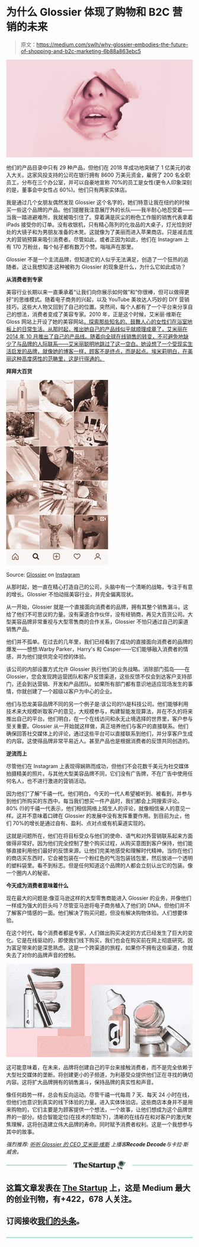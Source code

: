 # 为什么 Glossier 体现了购物和 B2C 营销的未来

> 原文：<https://medium.com/swlh/why-glossier-embodies-the-future-of-shopping-and-b2c-marketing-6b88a863ebc5>

![](img/fbc38d157734bf61c7c89e35764fc5f9.png)

他们的产品目录中只有 29 种产品，但他们在 2018 年成功地突破了 1 亿美元的收入大关。这家风投支持的公司在银行拥有 8600 万美元资金，雇佣了 200 名全职员工，分布在三个办公室，并可以自豪地宣称 70%的员工是女性(更令人印象深刻的是，董事会中女性占 60%)。他们只有两家实体店。

我是通过几个女朋友偶然发现 Glossier 这个名字的，她们特意让我在纽约的时候买一些这个品牌的产品。他们提醒我注意展厅外的长队——我半耐心地忍受着——当我一踏进避难所，我就被吸引住了。穿着满是灰尘的粉色工作服的销售代表拿着 iPads 接受你的订单。没有收银机，只有精心陈列的化妆品的大桌子，灯光恰到好处的大镜子和为男朋友准备的木凳。这就像为了美丽而进入苹果商店。只是减去庞大的营销预算来吸引消费者。尽管如此，或者正因为如此，他们在 Instagram 上有 170 万粉丝，每个帖子都有数万个赞。嗡嗡声在那里。

Glossier 不是一个主流品牌，但知道它的人似乎无法满足，创造了一个狂热的追随者。这让我想知道:这种被称为 Glossier 的现象是什么，为什么它如此成功？

**从消费者到专家**

美容行业长期以来一直秉承着“让我们向你展示如何做”和“你很棒，但可以做得更好”的思维模式。随着电子商务的兴起，以及 YouTube 美妆达人巧妙的 DIY 营销技巧，这些大人物又回到了自己的位置。突然间，每个人都有了一个平台来分享自己的想法，消费者变成了美容专家。2010 年，正是这个时候，艾米丽·维斯在 Gloss 网站上开设了她的美容网站[，探索那些知名的、鼓舞人心的女性们在浴室地板上的日常生活。从那时起，推出她自己的产品线似乎就顺理成章了，艾米丽在 2014 年 10 月推出了自己的产品线。随着向全球在线销售的转变，不可避免地缺少了与品牌的人际联系——艾米丽聪明地跳过了这一空白。她设想了一个受现实生活启发的品牌，就像她的博客一样，顾客不是终点，而是起点。埃米莉明白，在美丽这种高度感性的范畴里，这是行得通的。](https://intothegloss.com/)

**拜拜大百货**

![](img/e4bb0fb0305f43c370174fc04efedda4.png)

Source: [Glossier](https://medium.com/u/873bb15eb0b8?source=post_page-----6b88a863ebc5--------------------------------) on [Instagram](https://www.instagram.com/glossier/)

从那时起，她一直在精心打造自己的公司，头脑中有一个清晰的战略，专注于有意的增长。Glossier 不怕动摇美容行业，并完全偏离现状。

从一开始，Glossier 就是一个直接面向消费者的品牌，拥有其整个销售漏斗。这给了他们不可思议的力量。没有渠道合作伙伴，没有经销商，再见大百货公司。大型美容品牌非常重视与大型零售商的合作关系，Glossier 不怕只通过自己的渠道销售产品。

他们并不孤单。在过去的几年里，我们已经看到了成功的直接面向消费者的品牌的爆发——想想:Warby Parker，Harry's 和 Casper——它们能够融入消费者的情感，并为他们提供完全可控的体验。

该公司的内部设置方式允许 Glossier 执行他们的业务战略。消除部门孤岛——在 Glossier，您会发现跨运营团队和客户反馈渠道，这些反馈不仅会到达客户支持部门，还会到达营销、开发和产品团队。如果所有部门都有意识地适应现场发生的事情，你就创建了一个超级以客户为中心的企业。

他们与恐龙美容品牌不同的另一个例子是:该公司的⅓是科技公司。他们能够利用技术来大规模听取客户的意见，大规模参与，构建智能发现算法，并在不久的将来推出自己的平台。他们明白，在一个在线访问和永无止境选择的世界里，客户参与至关重要。Glossier 从一开始就这样做，真正培养他们与客户的直接联系。他们确保回答社交媒体上的评论，通过这些平台可以直接联系到他们，并分享客户生成的内容。这使得品牌非常平易近人。甚至产品也是根据消费者的反馈共同创造的。

**逆流而上**

尽管他们在 Instagram 上表现得娴熟而成功，但他们不会花数千美元为社交媒体拍摄精美的照片。与其他大型美容品牌不同，它们没有广告牌，不在广告中使用任何名人，也不进行激进的营销活动。

因为他们“了解”千禧一代。他们明白，今天的一代人希望被听到、被看到，并参与到他们所购买的东西中。每当我们想买一件产品时，我们都会上网搜索评论。80% (!)的千禧一代表示，他们相信网络上陌生人的评论，就像相信亲人的意见一样。这并不意味着口碑在 Glossier 的发展中没有发挥重要作用。到目前为止，他们 70%的增长是通过自有、盈利、点对点或有机渠道实现的。

这就是问题所在，他们在将目标受众与他们的使命、语气和对外营销联系起来方面做得非常好。因为他们完全控制了整个购买过程，从购买意图到客户保持，他们能够直接利用他们最好的反馈来源。让他们完美地感受和理解时代精神。当你在他们的商店买东西时，它会被包装在一个粉红色的气泡包装钱包里，然后放进一个透明的塑料袋里。看不到标志。但是任何知道这个品牌的人都会立刻认出它的包装。像一个圈内人的秘密。

**今天成为消费者意味着什么**

现在最大的问题是:像亚马逊这样的大型零售商能进入 Glossier 的业务，并像他们一样成为强大的巨头吗？尽管亚马逊将电子商务植入了他们的 DNA，但他们并不了解客户情感的一面。他们解决了购买问题，但没有解决购物体验。人们想要体验。

在这个时代，每个消费者都是专家，人们做出购买决定的方式已经发生了巨大的变化。它是在线驱动的，即使我们线下购买，我们也会在购买前在网上彻底研究。因为富足带来的是深思熟虑。这是一个跨渠道的旅程，如果你不拥有这些渠道，你就失去了对你的品牌声音的控制。

![](img/a5aadf35a74ba678ac84400eb3e2242c.png)

这可能意味着，在未来，品牌将创建自己的平台来接触消费者，而不是完全依赖于大型社交媒体的垄断。将创建更小的子频道，为利基受众提供他们正在寻找的确切内容。这将扩大品牌拥有的销售漏斗，保持品牌的真实性和声音。

像任何趋势一样，总会有反向运动。尽管千禧一代每周 7 天、每天 24 小时在线，但他们也意识到真实的线下体验的力量。进入实体体验店。这些商店本身并不是用来购物的，它们主要是为顾客提供一个想法，一个故事，让他们想成为这个品牌世界的一部分。结合智能定位(在技术的帮助下)，清晰的在线存在和对客户的激光聚焦理解，这将创造建立伟大品牌的寿命。同时赋予消费者权利。这是一个我想参与其中的故事。

*强烈推荐:* [*听听 Glossier 的 CEO 艾米丽·维斯*](https://www.recode.net/podcasts/2019/1/16/18185512/glossier-ceo-emily-weiss-beauty-makeup-interview-podcast-recode-decode-kara-swisher) *上播客****Recode Decode****与卡拉·斯威舍。*

[![](img/308a8d84fb9b2fab43d66c117fcc4bb4.png)](https://medium.com/swlh)

## 这篇文章发表在 [The Startup](https://medium.com/swlh) 上，这是 Medium 最大的创业刊物，有+422，678 人关注。

## 订阅接收[我们的头条](https://growthsupply.com/the-startup-newsletter/)。

[![](img/b0164736ea17a63403e660de5dedf91a.png)](https://medium.com/swlh)